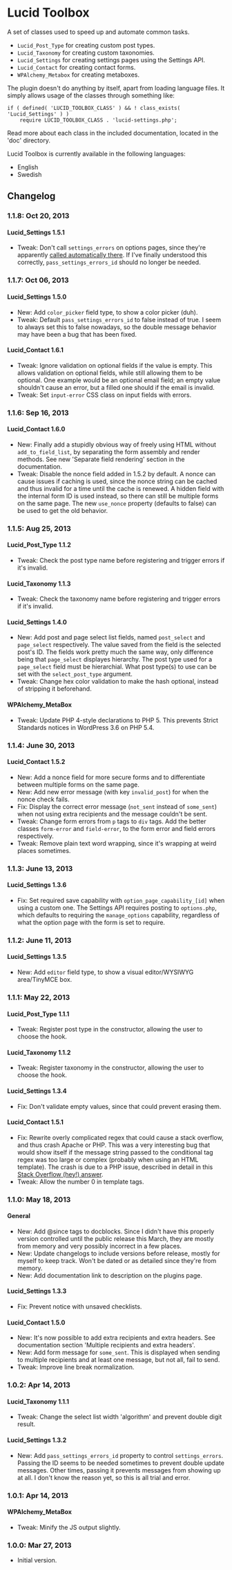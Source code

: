 # Lucid Toolbox

A set of classes used to speed up and automate common tasks.

* `Lucid_Post_Type` for creating custom post types.
* `Lucid_Taxonomy` for creating custom taxonomies.
* `Lucid_Settings` for creating settings pages using the Settings API.
* `Lucid_Contact` for creating contact forms.
* `WPAlchemy_Metabox` for creating metaboxes.

The plugin doesn't do anything by itself, apart from loading language files. It simply allows usage of the classes through something like:

	if ( defined( 'LUCID_TOOLBOX_CLASS' ) && ! class_exists( 'Lucid_Settings' ) )
		require LUCID_TOOLBOX_CLASS . 'lucid-settings.php';

Read more about each class in the included documentation, located in the 'doc' directory.

Lucid Toolbox is currently available in the following languages:

* English
* Swedish

## Changelog

### 1.1.8: Oct 20, 2013

#### Lucid\_Settings 1.5.1

* Tweak: Don't call `settings_errors` on options pages, since they're apparently [called automatically there](http://wordpress.stackexchange.com/a/18637/33110). If I've finally understood this correctly, `pass_settings_errors_id` should no longer be needed.


### 1.1.7: Oct 06, 2013

#### Lucid\_Settings 1.5.0

* New: Add `color_picker` field type, to show a color picker (duh).
* Tweak: Default `pass_settings_errors_id` to false instead of true. I seem to always set this to false nowadays, so the double message behavior may have been a bug that has been fixed.

#### Lucid\_Contact 1.6.1

* Tweak: Ignore validation on optional fields if the value is empty. This allows validation on optional fields, while still allowing them to be optional. One example would be an optional email field; an empty value shouldn't cause an error, but a filled one should if the email is invalid.
* Tweak: Set `input-error` CSS class on input fields with errors.


### 1.1.6: Sep 16, 2013

#### Lucid\_Contact 1.6.0

* New: Finally add a stupidly obvious way of freely using HTML without `add_to_field_list`, by separating the form assembly and render methods. See new 'Separate field rendering' section in the documentation.
* Tweak: Disable the nonce field added in 1.5.2 by default. A nonce can cause issues if caching is used, since the nonce string can be cached and thus invalid for a time until the cache is renewed. A hidden field with the internal form ID is used instead, so there can still be multiple forms on the same page. The new `use_nonce` property (defaults to false) can be used to get the old behavior.


### 1.1.5: Aug 25, 2013

#### Lucid\_Post\_Type 1.1.2

* Tweak: Check the post type name before registering and trigger errors if it's invalid.

#### Lucid\_Taxonomy 1.1.3

* Tweak: Check the taxonomy name before registering and trigger errors if it's invalid.

#### Lucid\_Settings 1.4.0

* New: Add post and page select list fields, named `post_select` and `page_select` respectively. The value saved from the field is the selected post's ID. The fields work pretty much the same way, only difference being that `page_select` displayes hierarchy. The post type used for a `page_select` field must be hierarchial. What post type(s) to use can be set with the `select_post_type` argument.
* Tweak: Change hex color validation to make the hash optional, instead of stripping it beforehand.

#### WPAlchemy\_MetaBox

* Tweak: Update PHP 4-style declarations to PHP 5. This prevents Strict Standards notices in WordPress 3.6 on PHP 5.4.


### 1.1.4: June 30, 2013

#### Lucid\_Contact 1.5.2

* New: Add a nonce field for more secure forms and to differentiate between multiple forms on the same page.
* New: Add new error message (with key `invalid_post`) for when the nonce check fails.
* Fix: Display the correct error message (`not_sent` instead of `some_sent`) when not using extra recipients and the message couldn't be sent.
* Tweak: Change form errors from `p` tags to `div` tags. Add the better classes `form-error` and `field-error`, to the form error and field errors respectively.
* Tweak: Remove plain text word wrapping, since it's wrapping at weird places sometimes.


### 1.1.3: June 13, 2013

#### Lucid\_Settings 1.3.6

* Fix: Set required save capability with `option_page_capability_[id]` when using a custom one. The Settings API requires posting to `options.php`, which defaults to requiring the `manage_options` capability, regardless of what the option page with the form is set to require.


### 1.1.2: June 11, 2013

#### Lucid\_Settings 1.3.5

* New: Add `editor` field type, to show a visual editor/WYSIWYG area/TinyMCE box.


### 1.1.1: May 22, 2013

#### Lucid\_Post\_Type 1.1.1

* Tweak: Register post type in the constructor, allowing the user to choose the hook.

#### Lucid\_Taxonomy 1.1.2

* Tweak: Register taxonomy in the constructor, allowing the user to choose the hook.

#### Lucid\_Settings 1.3.4

* Fix: Don't validate empty values, since that could prevent erasing them.

#### Lucid\_Contact 1.5.1

* Fix: Rewrite overly complicated regex that could cause a stack overflow, and thus crash Apache or PHP. This was a very interesting bug that would show itself if the message string passed to the conditional tag regex was too large or complex (probably when using an HTML template). The crash is due to a PHP issue, described in detail in this [Stack Overflow (hey!) answer](http://stackoverflow.com/questions/7620910/regexp-in-preg-match-function-returning-browser-error).
* Tweak: Allow the number 0 in template tags.


### 1.1.0: May 18, 2013

#### General

* New: Add @since tags to docblocks. Since I didn't have this properly version controlled until the public release this March, they are mostly from memory and very possibly incorrect in a few places.
* New: Update changelogs to include versions before release, mostly for myself to keep track. Won't be dated or as detailed since they're from memory.
* New: Add documentation link to description on the plugins page.

#### Lucid\_Settings 1.3.3

* Fix: Prevent notice with unsaved checklists.

#### Lucid\_Contact 1.5.0

* New: It's now possible to add extra recipients and extra headers. See documentation section 'Multiple recipients and extra headers'.
* New: Add form message for `some_sent`. This is displayed when sending to multiple recipients and at least one message, but not all, fail to send.
* Tweak: Improve line break normalization.


### 1.0.2: Apr 14, 2013

#### Lucid\_Taxonomy 1.1.1

* Tweak: Change the select list width 'algorithm' and prevent double digit result.

#### Lucid\_Settings 1.3.2

* New: Add `pass_settings_errors_id` property to control `settings_errors`. Passing the ID seems to be needed sometimes to prevent double update messages. Other times, passing it prevents messages from showing up at all. I don't know the reason yet, so this is all trial and error.


### 1.0.1: Apr 14, 2013

#### WPAlchemy\_MetaBox

* Tweak: Minify the JS output slightly.


### 1.0.0: Mar 27, 2013

* Initial version.